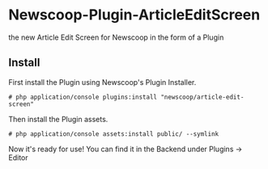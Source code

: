 Newscoop-Plugin-ArticleEditScreen
=================================

the new Article Edit Screen for Newscoop in the form of a Plugin


Install
-------

First install the Plugin using Newscoop's Plugin Installer.

```# php application/console plugins:install "newscoop/article-edit-screen"```

Then install the Plugin assets.

```# php application/console assets:install public/ --symlink```

Now it's ready for use! You can find it in the Backend under Plugins -> Editor
